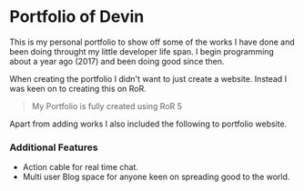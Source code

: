 # Portfolio of Devin

This is my personal portfolio to show off some of the works I have done and been doing throught my little developer life span. I begin programming about a year ago (2017) and been doing good since then.

When creating the portfolio I didn't want to just create a website. Instead I was keen on to creating this on RoR.

> My Portfolio is fully created using RoR 5

Apart from adding works I also included the following to portfolio website.

### Additional Features

- Action cable for real time chat.
- Multi user Blog space for anyone keen on spreading good to the world.
